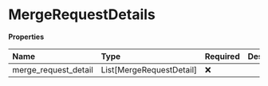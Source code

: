 # MergeRequestDetails

**Properties**

| Name                 | Type                     | Required | Description |
| :------------------- | :----------------------- | :------- | :---------- |
| merge_request_detail | List[MergeRequestDetail] | ❌       |             |

